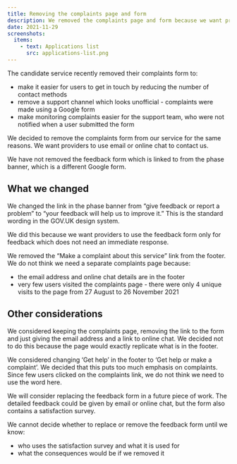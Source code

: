 ```yaml
---
title: Removing the complaints page and form
description: We removed the complaints page and form because we want providers to use email or online chat to make complaints
date: 2021-11-29
screenshots:
  items:
    - text: Applications list
      src: applications-list.png
---
```


The candidate service recently removed their complaints form to:

- make it easier for users to get in touch by reducing the number of contact methods
- remove a support channel which looks unofficial - complaints were made using a Google form
- make monitoring complaints easier for the support team, who were not notified when a user submitted the form

We decided to remove the complaints form from our service for the same reasons. We want providers to use email or online chat to contact us.

We have not removed the feedback form which is linked to from the phase banner, which is a different Google form.

## What we changed

We changed the link in the phase banner from “give feedback or report a problem” to “your feedback will help us to improve it.” This is the standard wording in the GOV.UK design system.

We did this because we want providers to use the feedback form only for feedback which does not need an immediate response.

We removed the “Make a complaint about this service” link from the footer. We do not think we need a separate complaints page because:

- the email address and online chat details are in the footer
- very few users visited the complaints page - there were only 4 unique visits to the page from 27 August to 26 November 2021

## Other considerations

We considered keeping the complaints page, removing the link to the form and just giving the email address and a link to online chat. We decided not to do this because the page would exactly replicate what is in the footer.

We considered changing ‘Get help’ in the footer to ‘Get help or make a complaint’. We decided that this puts too much emphasis on complaints. Since few users clicked on the complaints link, we do not think we need to use the word here.

We will consider replacing the feedback form in a future piece of work. The detailed feedback could be given by email or online chat, but the form also contains a satisfaction survey.

We cannot decide whether to replace or remove the feedback form until we know:

- who uses the satisfaction survey and what it is used for
- what the consequences would be if we removed it
